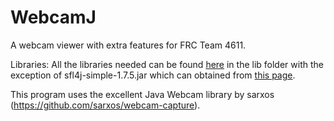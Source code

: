WebcamJ
=======

A webcam viewer with extra features for FRC Team 4611.

Libraries:
All the libraries needed can be found [here](http://www.sarxos.pl/repo/maven2/com/github/sarxos/webcam-capture-driver-ipcam/0.3.10-RC6/webcam-capture-driver-ipcam-0.3.10-RC6-dist.zip) in the lib folder with the exception of sfl4j-simple-1.7.5.jar which can obtained from [this page](http://www.slf4j.org/download.html).

This program uses the excellent Java Webcam library by sarxos (https://github.com/sarxos/webcam-capture).

